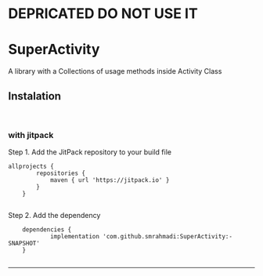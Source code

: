 # DEPRICATED DO NOT USE IT
# SuperActivity

A library with a Collections of usage methods inside Activity Class <br/>


## Instalation ##
<br/>


### with jitpack ###
Step 1. Add the JitPack repository to your build file<br/>
```	
allprojects {
		repositories {
			maven { url 'https://jitpack.io' }
		}
	}
  
```

Step 2. Add the dependency
```
	dependencies {
	        implementation 'com.github.smrahmadi:SuperActivity:-SNAPSHOT'
	}
  
```
- - - -
